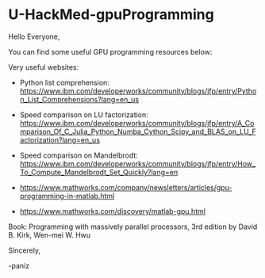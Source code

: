 # U-HackMed-gpuProgramming

Hello Everyone,

You can find some useful GPU programming resources below:

Very useful websites:
 - Python list comprehension: https://www.ibm.com/developerworks/community/blogs/jfp/entry/Python_List_Comprehensions?lang=en_us
 - Speed comparison on LU factorization: https://www.ibm.com/developerworks/community/blogs/jfp/entry/A_Comparison_Of_C_Julia_Python_Numba_Cython_Scipy_and_BLAS_on_LU_Factorization?lang=en_us
 - Speed comparison on Mandelbrodt: https://www.ibm.com/developerworks/community/blogs/jfp/entry/How_To_Compute_Mandelbrodt_Set_Quickly?lang=en
 
 - https://www.mathworks.com/company/newsletters/articles/gpu-programming-in-matlab.html
   
 - https://www.mathworks.com/discovery/matlab-gpu.html

Book:
    Programming with massively parallel processors, 3rd edition by David B. Kirk, Wen-mei W. Hwu

Sincerely,

-paniz

